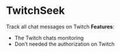 # TwitchSeek
Track all chat messages on Twitch
**Features**:
- The Twitch chats monitoring</li>
- Don’t needed the authorization on Twitch</li>
